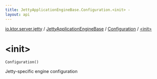 ```yaml
---
title: JettyApplicationEngineBase.Configuration.<init> - 
layout: api
---
```


<div class='api-docs-breadcrumbs'><a href="../../index.html">io.ktor.server.jetty</a> / <a href="../index.html">JettyApplicationEngineBase</a> / <a href="index.html">Configuration</a> / <a href="./-init-.html">&lt;init&gt;</a></div>

# &lt;init&gt;

<div class="signature"><code><span class="identifier">Configuration</span><span class="symbol">(</span><span class="symbol">)</span></code></div>

Jetty-specific engine configuration

